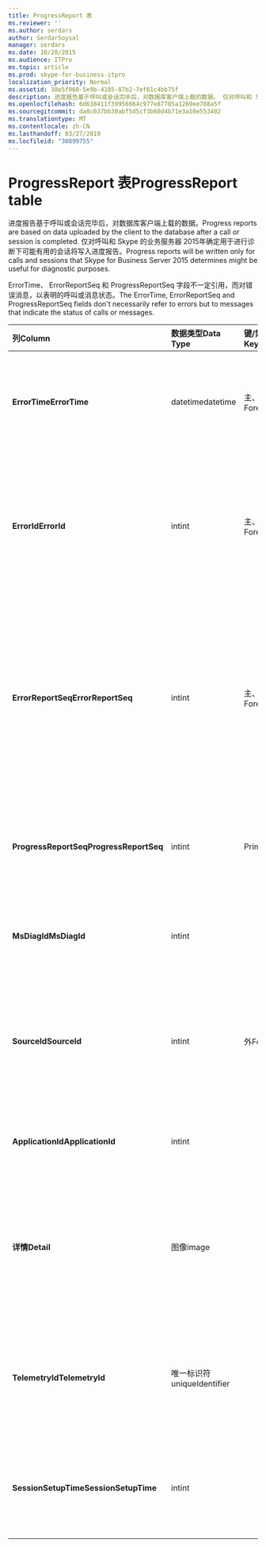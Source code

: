 ```yaml
---
title: ProgressReport 表
ms.reviewer: ''
ms.author: serdars
author: SerdarSoysal
manager: serdars
ms.date: 10/20/2015
ms.audience: ITPro
ms.topic: article
ms.prod: skype-for-business-itpro
localization_priority: Normal
ms.assetid: 38e5f060-5e9b-4185-87b2-7ef61c4bb75f
description: 进度报告基于呼叫或会话完毕后，对数据库客户端上载的数据。 仅对呼叫和 Skype 的业务服务器 2015年确定用于进行诊断下可能有用的会话将写入进度报告。
ms.openlocfilehash: 6d638411f39956664c977e87785a1269ee788a5f
ms.sourcegitcommit: da8c037bb30abf5d5cf3b60d4b71e3a10e553402
ms.translationtype: MT
ms.contentlocale: zh-CN
ms.lasthandoff: 03/27/2019
ms.locfileid: "30899755"
---
```

# <a name="progressreport-table"></a><span data-ttu-id="b98f6-104">ProgressReport 表</span><span class="sxs-lookup"><span data-stu-id="b98f6-104">ProgressReport table</span></span>
 
<span data-ttu-id="b98f6-105">进度报告基于呼叫或会话完毕后，对数据库客户端上载的数据。</span><span class="sxs-lookup"><span data-stu-id="b98f6-105">Progress reports are based on data uploaded by the client to the database after a call or session is completed.</span></span> <span data-ttu-id="b98f6-106">仅对呼叫和 Skype 的业务服务器 2015年确定用于进行诊断下可能有用的会话将写入进度报告。</span><span class="sxs-lookup"><span data-stu-id="b98f6-106">Progress reports will be written only for calls and sessions that Skype for Business Server 2015 determines might be useful for diagnostic purposes.</span></span>
  
<span data-ttu-id="b98f6-107">ErrorTime、 ErrorReportSeq 和 ProgressReportSeq 字段不一定引用，而对错误消息，以表明的呼叫或消息状态。</span><span class="sxs-lookup"><span data-stu-id="b98f6-107">The ErrorTime, ErrorReportSeq and ProgressReportSeq fields don't necessarily refer to errors but to messages that indicate the status of calls or messages.</span></span>
  
|<span data-ttu-id="b98f6-108">**列**</span><span class="sxs-lookup"><span data-stu-id="b98f6-108">**Column**</span></span>|<span data-ttu-id="b98f6-109">**数据类型**</span><span class="sxs-lookup"><span data-stu-id="b98f6-109">**Data Type**</span></span>|<span data-ttu-id="b98f6-110">**键/索引**</span><span class="sxs-lookup"><span data-stu-id="b98f6-110">**Key/Index**</span></span>|<span data-ttu-id="b98f6-111">**详细信息**</span><span class="sxs-lookup"><span data-stu-id="b98f6-111">**Details**</span></span>|
|:-----|:-----|:-----|:-----|
|<span data-ttu-id="b98f6-112">**ErrorTime**</span><span class="sxs-lookup"><span data-stu-id="b98f6-112">**ErrorTime**</span></span> <br/> |<span data-ttu-id="b98f6-113">datetime</span><span class="sxs-lookup"><span data-stu-id="b98f6-113">datetime</span></span>  <br/> |<span data-ttu-id="b98f6-114">主、 外</span><span class="sxs-lookup"><span data-stu-id="b98f6-114">Primary, Foreign</span></span>  <br/> |<span data-ttu-id="b98f6-115">日期和时间的进度错误报告包含此进度报告。</span><span class="sxs-lookup"><span data-stu-id="b98f6-115">Date and time of the progress error report that contains this progress report.</span></span> <span data-ttu-id="b98f6-116">请参阅[ErrorReport 表中的业务服务器 2015 Skype](errorreport.md)的详细信息。</span><span class="sxs-lookup"><span data-stu-id="b98f6-116">See the [ErrorReport table in Skype for Business Server 2015](errorreport.md) for more information.</span></span> <br/> |
|<span data-ttu-id="b98f6-117">**ErrorId**</span><span class="sxs-lookup"><span data-stu-id="b98f6-117">**ErrorId**</span></span> <br/> |<span data-ttu-id="b98f6-118">int</span><span class="sxs-lookup"><span data-stu-id="b98f6-118">int</span></span>  <br/> |<span data-ttu-id="b98f6-119">主、 外</span><span class="sxs-lookup"><span data-stu-id="b98f6-119">Primary, Foreign</span></span>  <br/> |<span data-ttu-id="b98f6-120">ErrorTime，ProgressReportSeq 来唯一地标识进度报告与配合使用的 ID 号。</span><span class="sxs-lookup"><span data-stu-id="b98f6-120">ID number used in conjunction with ErrorTime, ProgressReportSeq to uniquely identify a progress report.</span></span> <span data-ttu-id="b98f6-121">请参阅[ErrorReport 表中的业务服务器 2015 Skype](errorreport.md)的详细信息。</span><span class="sxs-lookup"><span data-stu-id="b98f6-121">See the [ErrorReport table in Skype for Business Server 2015](errorreport.md) for more information.</span></span> <br/> |
|<span data-ttu-id="b98f6-122">**ErrorReportSeq**</span><span class="sxs-lookup"><span data-stu-id="b98f6-122">**ErrorReportSeq**</span></span> <br/> |<span data-ttu-id="b98f6-123">int</span><span class="sxs-lookup"><span data-stu-id="b98f6-123">int</span></span>  <br/> |<span data-ttu-id="b98f6-124">主、 外</span><span class="sxs-lookup"><span data-stu-id="b98f6-124">Primary, Foreign</span></span>  <br/> |<span data-ttu-id="b98f6-125">标识错误报告的 ID 号。</span><span class="sxs-lookup"><span data-stu-id="b98f6-125">ID number that identifies the error report.</span></span> <span data-ttu-id="b98f6-126">ErrorReporSeq 与 ErrorTime 配合使用，来唯一地标识错误报告。</span><span class="sxs-lookup"><span data-stu-id="b98f6-126">ErrorReporSeq is used in conjunction with ErrorTime to uniquely identify an error report.</span></span> <span data-ttu-id="b98f6-127">[ErrorReport 表中的业务服务器 2015 Skype](errorreport.md)的详细信息，请参阅</span><span class="sxs-lookup"><span data-stu-id="b98f6-127">See the [ErrorReport table in Skype for Business Server 2015](errorreport.md) for more information</span></span> <br/> <span data-ttu-id="b98f6-128">此字段是在 Microsoft Lync Server 2013 中引入的。</span><span class="sxs-lookup"><span data-stu-id="b98f6-128">This field was introduced in Microsoft Lync Server 2013.</span></span>  <br/> |
|<span data-ttu-id="b98f6-129">**ProgressReportSeq**</span><span class="sxs-lookup"><span data-stu-id="b98f6-129">**ProgressReportSeq**</span></span> <br/> |<span data-ttu-id="b98f6-130">int</span><span class="sxs-lookup"><span data-stu-id="b98f6-130">int</span></span>  <br/> |<span data-ttu-id="b98f6-131">Primary</span><span class="sxs-lookup"><span data-stu-id="b98f6-131">Primary</span></span>  <br/> |<span data-ttu-id="b98f6-132">若要确定进度报告的 ID 号。</span><span class="sxs-lookup"><span data-stu-id="b98f6-132">ID number to identify the progress report.</span></span> <span data-ttu-id="b98f6-133">与 ErrorTime 和 ErrorReportSeq 结合使用来唯一地标识进度报告。</span><span class="sxs-lookup"><span data-stu-id="b98f6-133">Used in conjunction with ErrorTime and ErrorReportSeq to uniquely identify a progress report.</span></span>  <br/> |
|<span data-ttu-id="b98f6-134">**MsDiagId**</span><span class="sxs-lookup"><span data-stu-id="b98f6-134">**MsDiagId**</span></span> <br/> |<span data-ttu-id="b98f6-135">int</span><span class="sxs-lookup"><span data-stu-id="b98f6-135">int</span></span>  <br/> ||<span data-ttu-id="b98f6-136">进度报告的诊断 ID。</span><span class="sxs-lookup"><span data-stu-id="b98f6-136">Diagnostic ID of the progress report.</span></span>  <br/> <span data-ttu-id="b98f6-137">此字段是在 Microsoft Lync Server 2013 中引入的。</span><span class="sxs-lookup"><span data-stu-id="b98f6-137">This field was introduced in Microsoft Lync Server 2013.</span></span>  <br/> |
|<span data-ttu-id="b98f6-138">**SourceId**</span><span class="sxs-lookup"><span data-stu-id="b98f6-138">**SourceId**</span></span> <br/> |<span data-ttu-id="b98f6-139">int</span><span class="sxs-lookup"><span data-stu-id="b98f6-139">int</span></span>  <br/> |<span data-ttu-id="b98f6-140">外</span><span class="sxs-lookup"><span data-stu-id="b98f6-140">Foreign</span></span>  <br/> |<span data-ttu-id="b98f6-141">（如果报告发送自服务器组件） 发送错误报告的服务器。</span><span class="sxs-lookup"><span data-stu-id="b98f6-141">Server that sent the error report (if the report was sent from a server component).</span></span> <span data-ttu-id="b98f6-142">请参阅[服务器表](servers.md)的详细信息。此字段是在 Microsoft Lync Server 2013 中引入的。</span><span class="sxs-lookup"><span data-stu-id="b98f6-142">See the [Servers table](servers.md) for more information.This field was introduced in Microsoft Lync Server 2013.</span></span> <br/> |
|<span data-ttu-id="b98f6-143">**ApplicationId**</span><span class="sxs-lookup"><span data-stu-id="b98f6-143">**ApplicationId**</span></span> <br/> |<span data-ttu-id="b98f6-144">int</span><span class="sxs-lookup"><span data-stu-id="b98f6-144">int</span></span>  <br/> ||<span data-ttu-id="b98f6-145">报告是有关 Lync Server 过程。</span><span class="sxs-lookup"><span data-stu-id="b98f6-145">The Lync Server process that the report is about.</span></span> <span data-ttu-id="b98f6-146">请参阅应用程序表的详细信息。</span><span class="sxs-lookup"><span data-stu-id="b98f6-146">See the Application Table for more information.</span></span>  <br/> |
|<span data-ttu-id="b98f6-147">**详情**</span><span class="sxs-lookup"><span data-stu-id="b98f6-147">**Detail**</span></span> <br/> |<span data-ttu-id="b98f6-148">图像</span><span class="sxs-lookup"><span data-stu-id="b98f6-148">image</span></span>  <br/> ||<span data-ttu-id="b98f6-149">进度报告详细信息，以节省空间的二进制格式存储在。可以将此数据转换为文本格式使用以下语法：</span><span class="sxs-lookup"><span data-stu-id="b98f6-149">Progress report details, stored in binary format to save space.This data can be converted to text format using this syntax:</span></span>  <br/> <span data-ttu-id="b98f6-150">cast (cast (Detail as varbinary 作为 varchar(max))</span><span class="sxs-lookup"><span data-stu-id="b98f6-150">cast(cast(Detail as varbinary(max)) as varchar(max))</span></span>  <br/> |
|<span data-ttu-id="b98f6-151">**TelemetryId**</span><span class="sxs-lookup"><span data-stu-id="b98f6-151">**TelemetryId**</span></span> <br/> |<span data-ttu-id="b98f6-152">唯一标识符</span><span class="sxs-lookup"><span data-stu-id="b98f6-152">uniqueIdentifier</span></span>  <br/> ||<span data-ttu-id="b98f6-153">加入会议所涉及不同组件的时间信息关联的唯一标识符。</span><span class="sxs-lookup"><span data-stu-id="b98f6-153">Unique identifier that correlates join time information for the different components involved in a conference.</span></span>  <br/> <span data-ttu-id="b98f6-154">此字段是在 Microsoft Lync Server 2013 中引入的。</span><span class="sxs-lookup"><span data-stu-id="b98f6-154">This field was introduced in Microsoft Lync Server 2013.</span></span>  <br/> |
|<span data-ttu-id="b98f6-155">**SessionSetupTime**</span><span class="sxs-lookup"><span data-stu-id="b98f6-155">**SessionSetupTime**</span></span> <br/> |<span data-ttu-id="b98f6-156">int</span><span class="sxs-lookup"><span data-stu-id="b98f6-156">int</span></span>  <br/> ||<span data-ttu-id="b98f6-157">特定组件加入会议时间 （以毫秒为单位）。</span><span class="sxs-lookup"><span data-stu-id="b98f6-157">Time (in milliseconds) for a specific component to join a conference.</span></span>  <br/> <span data-ttu-id="b98f6-158">此字段是在 Microsoft Lync Server 2013 中引入的。</span><span class="sxs-lookup"><span data-stu-id="b98f6-158">This field was introduced in Microsoft Lync Server 2013.</span></span>  <br/> |
   

